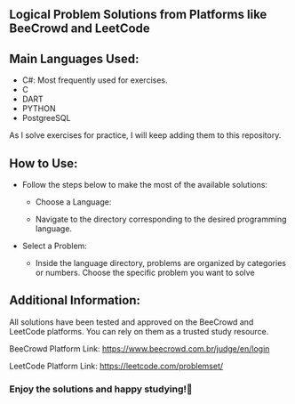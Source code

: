 ﻿## Logical Problem Solutions from Platforms like BeeCrowd and LeetCode

## Main Languages Used:

- C#: Most frequently used for exercises.
- C
- DART
- PYTHON
- PostgreeSQL

As I solve exercises for practice, I will keep adding them to this repository.

## How to Use:

- Follow the steps below to make the most of the available solutions:

   - Choose a Language:

    - Navigate to the directory corresponding to the desired programming language.
- Select a Problem:

    - Inside the language directory, problems are organized by categories or numbers. Choose the specific problem you want to solve

## Additional Information:
All solutions have been tested and approved on the BeeCrowd and LeetCode platforms. You can rely on them as a trusted study resource.

BeeCrowd Platform Link: https://www.beecrowd.com.br/judge/en/login

LeetCode Platform Link: https://leetcode.com/problemset/

### Enjoy the solutions and happy studying!🚀
